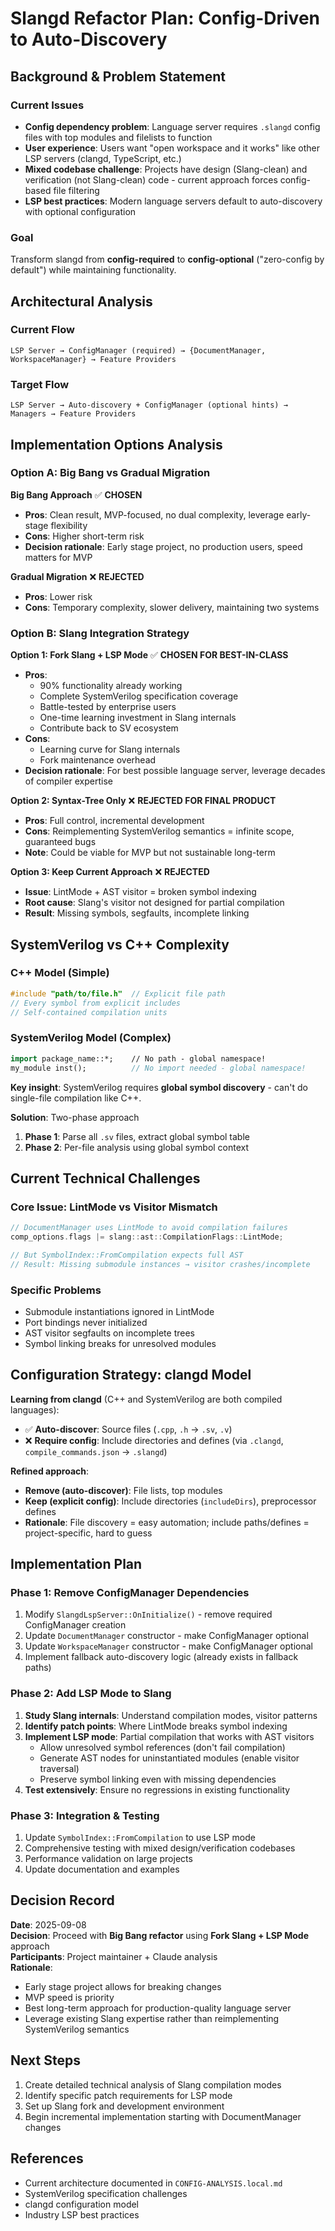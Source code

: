 # Slangd Refactor Plan: Config-Driven to Auto-Discovery

## Background & Problem Statement

### Current Issues
- **Config dependency problem**: Language server requires `.slangd` config files with top modules and filelists to function
- **User experience**: Users want "open workspace and it works" like other LSP servers (clangd, TypeScript, etc.)
- **Mixed codebase challenge**: Projects have design (Slang-clean) and verification (not Slang-clean) code - current approach forces config-based file filtering
- **LSP best practices**: Modern language servers default to auto-discovery with optional configuration

### Goal
Transform slangd from **config-required** to **config-optional** ("zero-config by default") while maintaining functionality.

## Architectural Analysis

### Current Flow
```
LSP Server → ConfigManager (required) → {DocumentManager, WorkspaceManager} → Feature Providers
```

### Target Flow  
```
LSP Server → Auto-discovery + ConfigManager (optional hints) → Managers → Feature Providers
```

## Implementation Options Analysis

### Option A: Big Bang vs Gradual Migration

**Big Bang Approach** ✅ **CHOSEN**
- **Pros**: Clean result, MVP-focused, no dual complexity, leverage early-stage flexibility
- **Cons**: Higher short-term risk
- **Decision rationale**: Early stage project, no production users, speed matters for MVP

**Gradual Migration** ❌ **REJECTED**  
- **Pros**: Lower risk
- **Cons**: Temporary complexity, slower delivery, maintaining two systems

### Option B: Slang Integration Strategy

**Option 1: Fork Slang + LSP Mode** ✅ **CHOSEN FOR BEST-IN-CLASS**
- **Pros**: 
  - 90% functionality already working
  - Complete SystemVerilog specification coverage
  - Battle-tested by enterprise users
  - One-time learning investment in Slang internals
  - Contribute back to SV ecosystem
- **Cons**: 
  - Learning curve for Slang internals
  - Fork maintenance overhead
- **Decision rationale**: For best possible language server, leverage decades of compiler expertise

**Option 2: Syntax-Tree Only** ❌ **REJECTED FOR FINAL PRODUCT**
- **Pros**: Full control, incremental development
- **Cons**: Reimplementing SystemVerilog semantics = infinite scope, guaranteed bugs
- **Note**: Could be viable for MVP but not sustainable long-term

**Option 3: Keep Current Approach** ❌ **REJECTED**
- **Issue**: LintMode + AST visitor = broken symbol indexing
- **Root cause**: Slang's visitor not designed for partial compilation
- **Result**: Missing symbols, segfaults, incomplete linking

## SystemVerilog vs C++ Complexity

### C++ Model (Simple)
```cpp
#include "path/to/file.h"  // Explicit file path
// Every symbol from explicit includes
// Self-contained compilation units
```

### SystemVerilog Model (Complex)  
```systemverilog
import package_name::*;    // No path - global namespace!
my_module inst();          // No import needed - global namespace!
```

**Key insight**: SystemVerilog requires **global symbol discovery** - can't do single-file compilation like C++.

**Solution**: Two-phase approach
1. **Phase 1**: Parse all `.sv` files, extract global symbol table
2. **Phase 2**: Per-file analysis using global symbol context

## Current Technical Challenges

### Core Issue: LintMode vs Visitor Mismatch
```cpp
// DocumentManager uses LintMode to avoid compilation failures
comp_options.flags |= slang::ast::CompilationFlags::LintMode;

// But SymbolIndex::FromCompilation expects full AST
// Result: Missing submodule instances → visitor crashes/incomplete
```

### Specific Problems
- Submodule instantiations ignored in LintMode
- Port bindings never initialized  
- AST visitor segfaults on incomplete trees
- Symbol linking breaks for unresolved modules

## Configuration Strategy: clangd Model

**Learning from clangd** (C++ and SystemVerilog are both compiled languages):
- ✅ **Auto-discover**: Source files (`.cpp`, `.h` → `.sv`, `.v`)
- ❌ **Require config**: Include directories and defines (via `.clangd`, `compile_commands.json` → `.slangd`)

**Refined approach**:
- **Remove (auto-discover)**: File lists, top modules
- **Keep (explicit config)**: Include directories (`includeDirs`), preprocessor defines  
- **Rationale**: File discovery = easy automation; include paths/defines = project-specific, hard to guess

## Implementation Plan

### Phase 1: Remove ConfigManager Dependencies
1. Modify `SlangdLspServer::OnInitialize()` - remove required ConfigManager creation
2. Update `DocumentManager` constructor - make ConfigManager optional
3. Update `WorkspaceManager` constructor - make ConfigManager optional  
4. Implement fallback auto-discovery logic (already exists in fallback paths)

### Phase 2: Add LSP Mode to Slang
1. **Study Slang internals**: Understand compilation modes, visitor patterns
2. **Identify patch points**: Where LintMode breaks symbol indexing
3. **Implement LSP mode**: Partial compilation that works with AST visitors
   - Allow unresolved symbol references (don't fail compilation)
   - Generate AST nodes for uninstantiated modules (enable visitor traversal)
   - Preserve symbol linking even with missing dependencies
4. **Test extensively**: Ensure no regressions in existing functionality

### Phase 3: Integration & Testing
1. Update `SymbolIndex::FromCompilation` to use LSP mode
2. Comprehensive testing with mixed design/verification codebases
3. Performance validation on large projects
4. Update documentation and examples

## Decision Record

**Date**: 2025-09-08  
**Decision**: Proceed with **Big Bang refactor** using **Fork Slang + LSP Mode** approach  
**Participants**: Project maintainer + Claude analysis  
**Rationale**: 
- Early stage project allows for breaking changes
- MVP speed is priority  
- Best long-term approach for production-quality language server
- Leverage existing Slang expertise rather than reimplementing SystemVerilog semantics

## Next Steps
1. Create detailed technical analysis of Slang compilation modes
2. Identify specific patch requirements for LSP mode
3. Set up Slang fork and development environment  
4. Begin incremental implementation starting with DocumentManager changes

## References
- Current architecture documented in `CONFIG-ANALYSIS.local.md`
- SystemVerilog specification challenges
- clangd configuration model
- Industry LSP best practices
